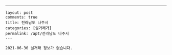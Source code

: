 ---
    layout: post
    comments: true
    title: 전라남도 나주시
    categories: [실거래가]
    permalink: /apt/전라남도 나주시
    ---

    2021-06-30 실거래 정보가 없습니다.

    